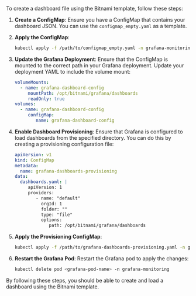 To create a dashboard file using the Bitnami template, follow these steps:

1. **Create a ConfigMap**: Ensure you have a ConfigMap that contains your dashboard JSON. You can use the `configmap_empty.yaml` as a template.

2. **Apply the ConfigMap**:
    ```sh
    kubectl apply -f /path/to/configmap_empty.yaml -n grafana-monitoring
    ```

3. **Update the Grafana Deployment**: Ensure that the ConfigMap is mounted to the correct path in your Grafana deployment. Update your deployment YAML to include the volume mount:
    ```yaml
    volumeMounts:
      - name: grafana-dashboard-config
         mountPath: /opt/bitnami/grafana/dashboards
         readOnly: true
    volumes:
      - name: grafana-dashboard-config
         configMap:
            name: grafana-dashboard-config
    ```

4. **Enable Dashboard Provisioning**: Ensure that Grafana is configured to load dashboards from the specified directory. You can do this by creating a provisioning configuration file:
    ```yaml
    apiVersion: v1
    kind: ConfigMap
    metadata:
      name: grafana-dashboards-provisioning
    data:
      dashboards.yaml: |
         apiVersion: 1
         providers:
            - name: "default"
              orgId: 1
              folder: ""
              type: "file"
              options:
                 path: /opt/bitnami/grafana/dashboards
    ```

5. **Apply the Provisioning ConfigMap**:
    ```sh
    kubectl apply -f /path/to/grafana-dashboards-provisioning.yaml -n grafana-monitoring
    ```

6. **Restart the Grafana Pod**: Restart the Grafana pod to apply the changes:
    ```sh
    kubectl delete pod <grafana-pod-name> -n grafana-monitoring
    ```

By following these steps, you should be able to create and load a dashboard using the Bitnami template.